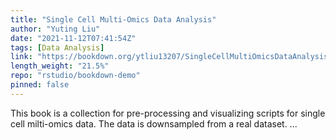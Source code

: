 ```yaml
---
title: "Single Cell Multi-Omics Data Analysis"
author: "Yuting Liu"
date: "2021-11-12T07:41:54Z"
tags: [Data Analysis]
link: "https://bookdown.org/ytliu13207/SingleCellMultiOmicsDataAnalysis/"
length_weight: "21.5%"
repo: "rstudio/bookdown-demo"
pinned: false
---
```


This book is a collection for pre-processing and visualizing scripts for single cell milti-omics data. The data is downsampled from a real dataset. ...

